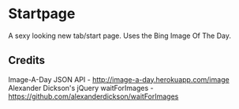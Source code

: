 Startpage
=========

A sexy looking new tab/start page. Uses the Bing Image Of The Day.

Credits
----------
Image-A-Day JSON API - http://image-a-day.herokuapp.com/image
Alexander Dickson's jQuery waitForImages - https://github.com/alexanderdickson/waitForImages
